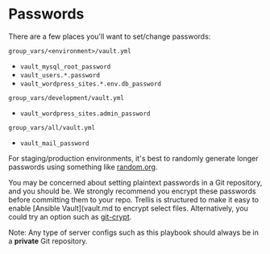 # Passwords

There are a few places you'll want to set/change passwords:

`group_vars/<environment>/vault.yml`
- `vault_mysql_root_password`
- `vault_users.*.password`
- `vault_wordpress_sites.*.env.db_password`

`group_vars/development/vault.yml`
- `vault_wordpress_sites.admin_password`

`group_vars/all/vault.yml`
- `vault_mail_password`

For staging/production environments, it's best to randomly generate longer passwords using something like [random.org](http://www.random.org/passwords/).

You may be concerned about setting plaintext passwords in a Git repository, and you should be. We strongly recommend you encrypt these passwords before committing them to your repo. Trellis is structured to make it easy to enable [Ansible Vault](vault.md to encrypt select files. Alternatively, you could try an option such as [git-crypt](https://github.com/AGWA/git-crypt).

Note: Any type of server configs such as this playbook should always be in a **private** Git repository.
